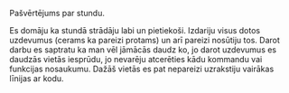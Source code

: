 Pašvērtējums par stundu.

Es domāju ka stundā strādāju labi un pietiekoši. Izdariju visus dotos uzdevumus (cerams ka pareizi protams) un arī pareizi nosūtiju tos. Darot darbu es saptratu ka man vēl jāmācās daudz ko, jo darot uzdevumus es daudzās vietās iesprūdu, jo nevarēju atcerēties kādu kommandu vai funkcijas nosaukumu. Dažāš vietās es pat nepareizi uzrakstiju vairākas līnijas ar kodu.